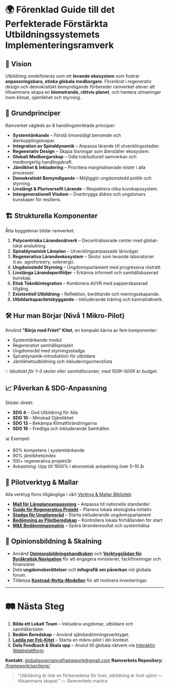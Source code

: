 # 🌍 **Förenklad Guide till det Perfekterade Förstärkta Utbildningssystemets Implementeringsramverk**

## 🔭 Vision

Utbildning omdefinieras som ett **levande ekosystem** som fostrar **anpassningsbara, etiska globala medborgare**. Förankrat i regenerativ design och demokratiskt bemyndigande förbereder ramverket elever att tillsammans skapa en **blomstrande, rättvis planet**, och hantera utmaningar inom klimat, ojämlikhet och styrning.

## 🧭 Grundprinciper

Ramverket vägleds av 8 handlingsinriktade principer:

* **Systemtänkande** – Förstå ömsesidigt beroende och återkopplingsloopar.
* **Integration av Spiraldynamik** – Anpassa lärande till utvecklingsstadier.
* **Regenerativ Design** – Skapa lösningar som återställer ekosystem.
* **Globalt Medborgarskap** – Odla tvärkulturell samverkan och medborgerlig handlingskraft.
* **Jämlikhet & Inkludering** – Prioritera marginaliserade röster i alla processer.
* **Demokratiskt Bemyndigande** – Möjliggör ungdomsledd politik och styrning.
* **Livslångt & Pluriversellt Lärande** – Respektera olika kunskapssystem.
* **Intergenerationell Visdom** – Överbrygga äldres och ungdomars kunskaper för resiliens.

## 🏗️ Strukturella Komponenter

Åtta byggstenar bildar ramverket:

1. **Polycentriska Lärandenätverk** – Decentraliserade center med global-lokal anslutning.
2. **Spiraldynamisk Läroplan** – Utvecklingsanpassade lärovägar.
3. **Regenerativa Lärandeekosystem** – Skolor som levande laboratorier (t.ex. agroforestry, solenergi).
4. **Ungdomsledd Styrning** – Ungdomsparlament med progressiva rösträtt.
5. **Livslånga Lärandeportföljer** – Erkänna informell och samhällsbaserad kunskap.
6. **Etisk Teknikintegration** – Kombinera AI/VR med pappersbaserad tillgång.
7. **Existentiell Utbildning** – Reflektion, berättande och meningsskapande.
8. **Utbildarkapacitetsbyggande** – Inkluderande träning och kamratnätverk.

## 🛠️ Hur man Börjar (Nivå 1 Mikro-Pilot)

Använd **"Börja med Fröet" Kitet**, en kompakt kärna av fem komponenter:

* Systemtänkande modul
* Regenerativt samhällsprojekt
* Ungdomsråd med styrningsstadga
* Spiraldynamik-introduktion för utbildare
* Jämlikhetsutbildning och inkluderingschecklista

💡 *Idealiskt för 1–3 skolor eller samhällscenter, med 100K–500K kr budget.*

## 📈 Påverkan & SDG-Anpassning

Stöder direkt:

* **SDG 4** – God Utbildning för Alla
* **SDG 10** – Minskad Ojämlikhet
* **SDG 13** – Bekämpa Klimatförändringarna
* **SDG 16** – Fredliga och Inkluderande Samhällen

📊 Exempel:

* 80% kompetens i systemtänkande
* 90% jämlikhetsindex
* 100+ regenerativa projekt/år
* Avkastning: Upp till 1900% i ekonomisk avkastning över 5–10 år

## 🧪 Pilotverktyg & Mallar

Alla verktyg finns tillgängliga i vårt [Verktyg & Mallar Bibliotek](/framework/tools/):

* **[Mall för Läroplansanpassning](/framework/tools/curriculum-mapping.pdf)** – Anpassa till nationella standarder
* **[Guide för Regenerativa Projekt](/framework/tools/regenerative-project.pdf)** – Planera lokala ekologiska initiativ
* **[Stadga för Ungdomsråd](/framework/tools/youth-council.pdf)** – Starta inkluderande ungdomsparlament
* **[Bedömning av Pilotberedskap](/framework/tools/pilot-readiness.pdf)** – Kontrollera lokala förhållanden för start
* **[M&E Bedömningsmatris](/framework/tools/mne-rubric.pdf)** – Spåra läranderesultat och systemhälsa

## 📣 Opinionsbildning & Skalning

* Använd **[Opinionsbildningshandboken](/framework/tools/advocacy-playbook.pdf)** och **[Verktygslådan för Byråkratisk Navigation](/framework/tools/bureaucratic-toolkit.pdf)** för att engagera ministerier, fackföreningar och finansiärer
* Dela **ungdomsberättelser** och **infografik om påverkan** vid globala forum.
* Tillämpa **[Kostnad-Nytta-Modellen](/framework/tools/cost-benefit.pdf)** för att motivera investeringar.

---

# 🛤️ Nästa Steg

1. **Bilda ett Lokalt Team** – Inkludera ungdomar, utbildare och samhällsröster.
2. **Bedöm Beredskap** – Använd självbedömningsverktyget.
3. **[Ladda ner Frö-Kitet](/framework/tools/seed-kit.zip)** – Starta en mikro-pilot i din kontext.
4. **Dela Feedback & Skala upp** – Anslut till globala nätverk via [Interaktiv Webbplattform](/platform/).

**Kontakt:** [globalgovernanceframework@gmail.com](mailto:globalgovernanceframework@gmail.com)
**Ramverkets Repository:** [/framework/sections/](/framework/sections/)

> "Utbildning är inte en förberedelse för livet; utbildning är livet självt — tillsammans skapat."
> — Ramverkets mantra
